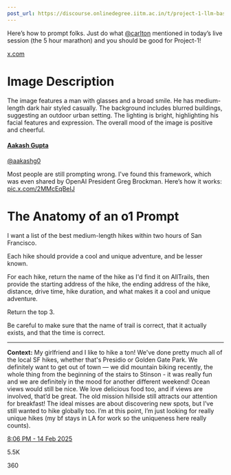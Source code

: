 ```yaml
---
post_url: https://discourse.onlinedegree.iitm.ac.in/t/project-1-llm-based-automation-agent-discussion-thread-tds-jan-2025/164277/494
---
```

Here’s how to prompt folks. Just do what [@carlton](/u/carlton) mentioned in today’s live session (the 5 hour marathon) and you should be good for Project-1!

[x.com](https://x.com/aakashg0/status/1890492955842007087?s=46&t=U3mfkIFH433B6kVe5ZktSw)

# Image Description

The image features a man with glasses and a broad smile. He has medium-length dark hair styled casually. The background includes blurred buildings, suggesting an outdoor urban setting. The lighting is bright, highlighting his facial features and expression. The overall mood of the image is positive and cheerful.

#### [Aakash Gupta](https://x.com/aakashg0/status/1890492955842007087?s=46&t=U3mfkIFH433B6kVe5ZktSw)

[@aakashg0](https://x.com/aakashg0/status/1890492955842007087?s=46&t=U3mfkIFH433B6kVe5ZktSw)

Most people are still prompting wrong.
I've found this framework, which was even shared by OpenAI President Greg Brockman.
Here’s how it works: [pic.x.com/2MMcEqBeIJ](https://x.com/aakashg0/status/1890492955842007087/photo/1)

# The Anatomy of an o1 Prompt

I want a list of the best medium-length hikes within two hours of San Francisco.

Each hike should provide a cool and unique adventure, and be lesser known.

For each hike, return the name of the hike as I'd find it on AllTrails, then provide the starting address of the hike, the ending address of the hike, distance, drive time, hike duration, and what makes it a cool and unique adventure.

Return the top 3.

Be careful to make sure that the name of trail is correct, that it actually exists, and that the time is correct.

---

**Context:** My girlfriend and I like to hike a ton! We've done pretty much all of the local SF hikes, whether that's Presidio or Golden Gate Park. We definitely want to get out of town — we did mountain biking recently, the whole thing from the beginning of the stairs to Stinson - it was really fun and we are definitely in the mood for another different weekend! Ocean views would still be nice. We love delicious food too, and if views are involved, that’d be great. The old mission hillside still attracts our attention for breakfast! The ideal misses are about discovering new spots, but I’ve still wanted to hike globally too. I’m at this point, I’m just looking for really unique hikes (my bf stays in LA for work so the uniqueness here really counts).

[8:06 PM - 14 Feb 2025](https://x.com/aakashg0/status/1890492955842007087?s=46&t=U3mfkIFH433B6kVe5ZktSw)


5.5K


360